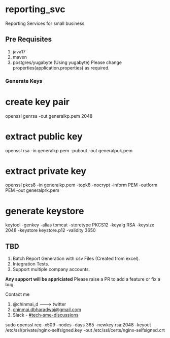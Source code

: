 # reporting_svc

Reporting Services for small business.

## Pre Requisites
1) java17
2) maven
3) postgres/yugabyte (Using yugabyte) Please change properties(application.properties) as required.

### Generate Keys
# create key pair
openssl genrsa -out generalkp.pem 2048

# extract public key
openssl rsa -in generalkp.pem -pubout -out generalpuk.pem

# extract private key
openssl pkcs8 -in generalkp.pem -topk8 -nocrypt -inform PEM -outform PEM -out generalprk.pem

# generate keystore
keytool -genkey -alias tomcat -storetype PKCS12 -keyalg RSA -keysize 2048 -keystore keystore.p12 -validity 3650



## TBD
1) Batch Report Generation with csv Files (Created from excel).
2) Integration Tests.
3) Support multiple company accounts.

__Any support will be appriciated__
Please raise a PR to add a feature or fix a bug.

Contact me
1) @chinmai_d ---> twitter
2) chinmai.dbharadwaj@gmail.com
3) Slack - [#tech-sme-discussions](https://shreshtha-workspace.slack.com/archives/C052FC5PH2P)


sudo openssl req -x509 -nodes -days 365 -newkey rsa:2048 -keyout /etc/ssl/private/nginx-selfsigned.key -out /etc/ssl/certs/nginx-selfsigned.crt